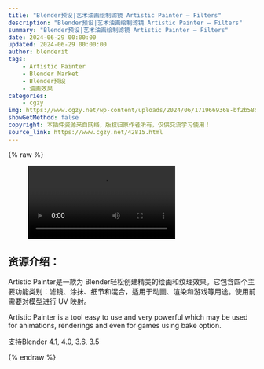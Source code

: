 ```yaml
---
title: "Blender预设|艺术油画绘制滤镜 Artistic Painter – Filters"
description: "Blender预设|艺术油画绘制滤镜 Artistic Painter – Filters"
summary: "Blender预设|艺术油画绘制滤镜 Artistic Painter – Filters"
date: 2024-06-29 00:00:00
updated: 2024-06-29 00:00:00
author: blenderit
tags: 
    - Artistic Painter
    - Blender Market
    - Blender预设
    - 油画效果
categories:
    - cgzy
img: https://www.cgzy.net/wp-content/uploads/2024/06/1719669368-bf2b585aaeb7a04.webp
showGetMethod: false
copyright: 本插件资源来自网络，版权归原作者所有，仅供交流学习使用！
source_link: https://www.cgzy.net/42815.html
---
```


{% raw %}
<figure class="wp-block-video aligncenter"><video controls src="http://cloud.video.taobao.com/play/u/null/p/1/e/6/t/1/469939777433.mp4"></video></figure><div class="wp-block-pandastudio-title"><div class="title_style_01"><h2 id="h2-0">资源介绍：</h2></div></div><p class="is-style-text-indent-2em">Artistic Painter是一款为 Blender轻松创建精美的绘画和纹理效果。它包含四个主要功能类别：滤镜、涂抹、细节和混合，适用于动画、渲染和游戏等用途。使用前需要对模型进行 UV 映射。</p><p>Artistic Painter is a tool easy to use and very powerful which may be used for animations, renderings and even for games using bake option.</p><div class="wp-block-pandastudio-tips"><div class="tip success "><p>支持Blender 4.1, 4.0, 3.6, 3.5</p>
</div></div>
<div style="display: none">cgzy</div>
{% endraw %}